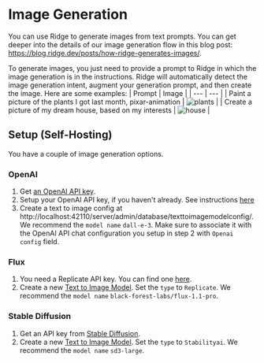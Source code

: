 # Image Generation
You can use Ridge to generate images from text prompts. You can get deeper into the  details of our image generation flow in this blog post: https://blog.ridge.dev/posts/how-ridge-generates-images/.

To generate images, you just need to provide a prompt to Ridge in which the image generation is in the instructions. Ridge will automatically detect the image generation intent, augment your generation prompt, and then create the image. Here are some examples:
| Prompt | Image |
| --- | --- |
| Paint a picture of the plants I got last month, pixar-animation | ![plants](/img/plants_i_got.png) |
| Create a picture of my dream house, based on my interests | ![house](/img/dream_house.png) |


## Setup (Self-Hosting)

You have a couple of image generation options.

### OpenAI

1. Get [an OpenAI API key](https://platform.openai.com/settings/organization/api-keys).
2. Setup your OpenAI API key, if you haven't already. See instructions [here](/get-started/setup#2-configure)
3. Create a text to image config at http://localhost:42110/server/admin/database/texttoimagemodelconfig/. We recommend the `model name` `dall-e-3`. Make sure to associate it with the OpenAI API chat configuration you setup in step 2 with `Openai config` field.

### Flux

1. You need a Replicate API key. You can find one [here](https://replicate.com/account/api-tokens).
1. Create a new [Text to Image Model](https://app.ridge.dev/server/admin/database/texttoimagemodelconfig/). Set the `type` to `Replicate`. We recommend the `model name` `black-forest-labs/flux-1.1-pro`.

### Stable Diffusion

1. Get an API key from [Stable Diffusion](https://www.stablediffusion.com/).
2. Create a new [Text to Image Model](https://app.ridge.dev/server/admin/database/texttoimagemodelconfig/). Set the `type` to `Stabilityai`. We recommend the `model name` `sd3-large`.
